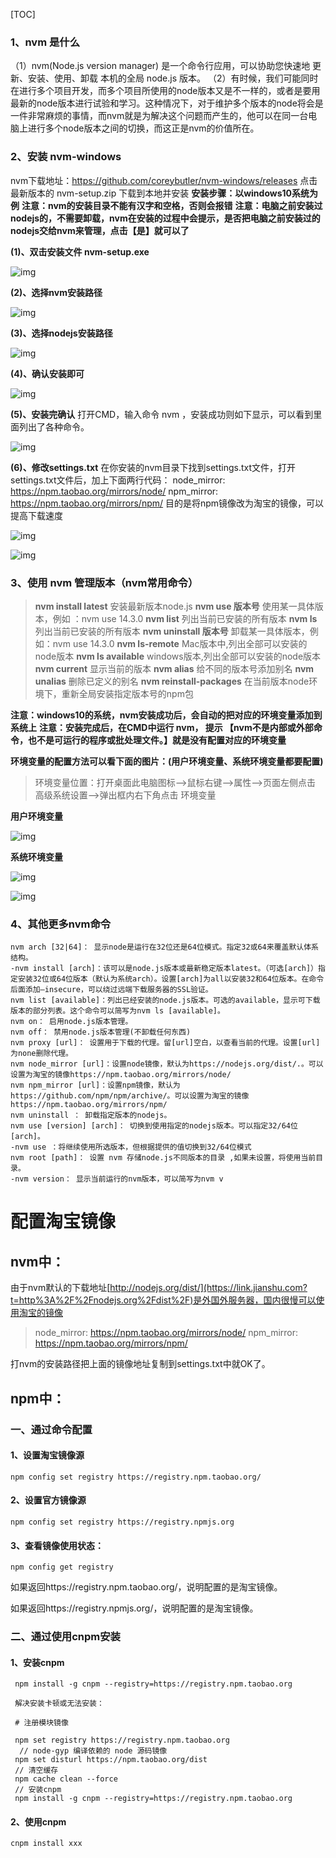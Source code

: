 [TOC]

### 1、nvm 是什么

（1）nvm(Node.js version manager) 是一个命令行应用，可以协助您快速地 更新、安装、使用、卸载 本机的全局 node.js 版本。
（2）有时候，我们可能同时在进行多个项目开发，而多个项目所使用的node版本又是不一样的，或者是要用最新的node版本进行试验和学习。这种情况下，对于维护多个版本的node将会是一件非常麻烦的事情，而nvm就是为解决这个问题而产生的，他可以在同一台电脑上进行多个node版本之间的切换，而这正是nvm的价值所在。

### 2、安装 nvm-windows

nvm下载地址：https://github.com/coreybutler/nvm-windows/releases 点击最新版本的 nvm-setup.zip 下载到本地并安装
**安装步骤：以windows10系统为例**
**注意：nvm的安装目录不能有汉字和空格，否则会报错**
**注意：电脑之前安装过nodejs的，不需要卸载，nvm在安装的过程中会提示，是否把电脑之前安装过的nodejs交给nvm来管理，点击【是】就可以了**

**(1)、双击安装文件 nvm-setup.exe**

![img](https://pic4.zhimg.com/v2-a81d1c3c64fd195b95d5a09c4ba2281f_r.jpg)



**(2)、选择nvm安装路径**

![img](https://pic1.zhimg.com/v2-fb1df8c9af1024b2efce67fdced95f10_r.jpg)



**(3)、选择nodejs安装路径**

![img](https://pic1.zhimg.com/v2-28c51b529acdff678f3d4df06837f7ec_r.jpg)



**(4)、确认安装即可**

![img](https://pic1.zhimg.com/v2-40ac35615de8c0762c93c5a52d6165dc_r.jpg)



**(5)、安装完确认** 打开CMD，输入命令 nvm ，安装成功则如下显示，可以看到里面列出了各种命令。

![img](https://pic3.zhimg.com/v2-70cb42dbcc7ffea190412851fad67bca_r.jpg)



**(6)、修改settings.txt** 在你安装的nvm目录下找到settings.txt文件，打开settings.txt文件后，加上下面两行代码：
node_mirror: https://npm.taobao.org/mirrors/node/
npm_mirror: https://npm.taobao.org/mirrors/npm/
目的是将npm镜像改为淘宝的镜像，可以提高下载速度

![img](https://pic3.zhimg.com/v2-442296568d4b58bc76c09966c422508e_r.jpg)



![img](https://pic3.zhimg.com/v2-1169921918faf5be7de748134801f1be_r.jpg)

### 3、使用 nvm 管理版本（nvm常用命令）

> **nvm install latest** 安装最新版本node.js
> **nvm use 版本号** 使用某一具体版本，例如 ：nvm use 14.3.0
> **nvm list** 列出当前已安装的所有版本
> **nvm ls** 列出当前已安装的所有版本
> **nvm uninstall 版本号** 卸载某一具体版本，例如：nvm use 14.3.0
> **nvm ls-remote** Mac版本中,列出全部可以安装的node版本
> **nvm ls available** windows版本,列出全部可以安装的node版本
> **nvm current** 显示当前的版本
> **nvm alias** 给不同的版本号添加别名
> **nvm unalias** 删除已定义的别名
> **nvm reinstall-packages** 在当前版本node环境下，重新全局安装指定版本号的npm包

**注意：windows10的系统，nvm安装成功后，会自动的把对应的环境变量添加到系统上**
**注意：安装完成后，在CMD中运行 nvm， 提示 【nvm不是内部或外部命令，也不是可运行的程序或批处理文件。】就是没有配置对应的环境变量**

**环境变量的配置方法可以看下面的图片：(用户环境变量、系统环境变量都要配置)**

> 环境变量位置：打开桌面此电脑图标-->鼠标右键-->属性-->页面左侧点击 高级系统设置-->弹出框内右下角点击 环境变量

**用户环境变量**

![img](https://pic1.zhimg.com/v2-4ceee24835341f5587c45a84ed3568a8_r.jpg)



**系统环境变量**

![img](https://pic1.zhimg.com/v2-c14d3d803158bef1954e0d03a86facfc_r.jpg)

![img](https://pic2.zhimg.com/v2-7b7d27af444f78e32cf7c9bb7ce3c011_r.jpg)



### 4、其他更多nvm命令

```text
nvm arch [32|64]： 显示node是运行在32位还是64位模式。指定32或64来覆盖默认体系结构。
-nvm install [arch]：该可以是node.js版本或最新稳定版本latest。（可选[arch]）指定安装32位或64位版本（默认为系统arch）。设置[arch]为all以安装32和64位版本。在命令后面添加–insecure，可以绕过远端下载服务器的SSL验证。
nvm list [available]：列出已经安装的node.js版本。可选的available，显示可下载版本的部分列表。这个命令可以简写为nvm ls [available]。
nvm on： 启用node.js版本管理。
nvm off： 禁用node.js版本管理(不卸载任何东西)
nvm proxy [url]： 设置用于下载的代理。留[url]空白，以查看当前的代理。设置[url]为none删除代理。
nvm node_mirror [url]：设置node镜像，默认为https://nodejs.org/dist/.。可以设置为淘宝的镜像https://npm.taobao.org/mirrors/node/
nvm npm_mirror [url]：设置npm镜像，默认为https://github.com/npm/npm/archive/。可以设置为淘宝的镜像https://npm.taobao.org/mirrors/npm/
nvm uninstall ： 卸载指定版本的nodejs。
nvm use [version] [arch]： 切换到使用指定的nodejs版本。可以指定32/64位[arch]。
-nvm use ：将继续使用所选版本，但根据提供的值切换到32/64位模式
nvm root [path]： 设置 nvm 存储node.js不同版本的目录 ,如果未设置，将使用当前目录。
-nvm version： 显示当前运行的nvm版本，可以简写为nvm v
```

# 配置淘宝镜像



## nvm中：

由于nvm默认的下载地址[http://nodejs.org/dist/](https://link.jianshu.com?t=http%3A%2F%2Fnodejs.org%2Fdist%2F)是外国外服务器，国内很慢可以使用淘宝的镜像

>  node_mirror: https://npm.taobao.org/mirrors/node/
>  npm_mirror: https://npm.taobao.org/mirrors/npm/

打nvm的安装路径把上面的镜像地址复制到settings.txt中就OK了。



## npm中：

### 一、通过命令配置

#### 1、设置淘宝镜像源

```
npm config set registry https://registry.npm.taobao.org/
```



#### 2、设置官方镜像源

```
npm config set registry https://registry.npmjs.org
```



#### 3、查看镜像使用状态：

```
npm config get registry
```

如果返回https://registry.npm.taobao.org/，说明配置的是淘宝镜像。

如果返回https://registry.npmjs.org/，说明配置的是淘宝镜像。

### 二、通过使用cnpm安装

#### 1、安装cnpm

```
 npm install -g cnpm --registry=https://registry.npm.taobao.org

 解决安装卡顿或无法安装：

 # 注册模块镜像

 npm set registry https://registry.npm.taobao.org  
  // node-gyp 编译依赖的 node 源码镜像  
 npm set disturl https://npm.taobao.org/dist 
 // 清空缓存  
 npm cache clean --force  
 // 安装cnpm  
 npm install -g cnpm --registry=https://registry.npm.taobao.org  
```



#### 2、使用cnpm

```
cnpm install xxx
```

